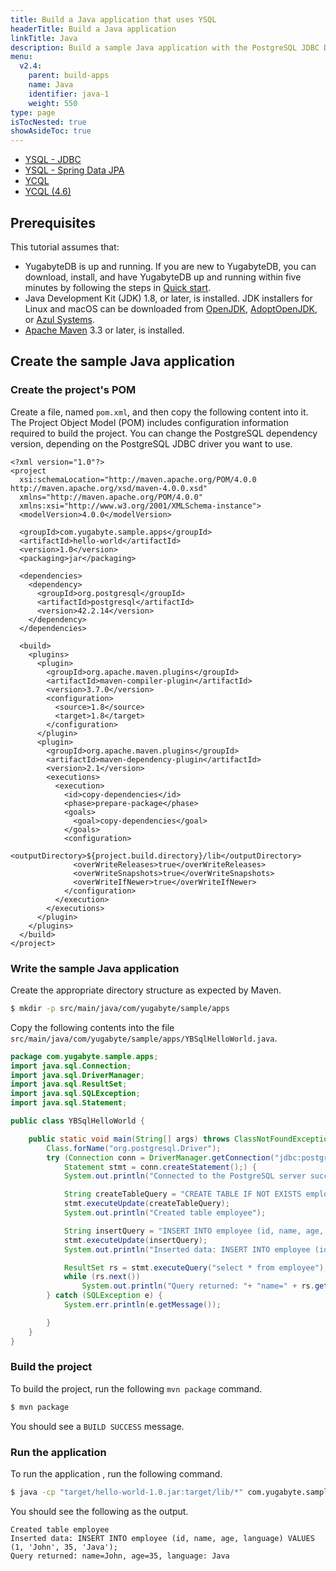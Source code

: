 ```yaml
---
title: Build a Java application that uses YSQL
headerTitle: Build a Java application
linkTitle: Java
description: Build a sample Java application with the PostgreSQL JDBC Driver and use the YSQL API to connect to and interact with YugabyteDB.
menu:
  v2.4:
    parent: build-apps
    name: Java
    identifier: java-1
    weight: 550
type: page
isTocNested: true
showAsideToc: true
---
```


<ul class="nav nav-tabs-alt nav-tabs-yb">
  <li >
    <a href="/preview/quick-start/build-apps/java/ysql-jdbc" class="nav-link active">
      <i class="icon-postgres" aria-hidden="true"></i>
      YSQL - JDBC
    </a>
  </li>
  <li >
    <a href="/preview/quick-start/build-apps/java/ysql-spring-data" class="nav-link">
      <i class="icon-postgres" aria-hidden="true"></i>
      YSQL - Spring Data JPA
    </a>
  </li>
  <li>
    <a href="/preview/quick-start/build-apps/java/ycql" class="nav-link">
      <i class="icon-cassandra" aria-hidden="true"></i>
      YCQL
    </a>
  </li>
  <li>
    <a href="/preview/quick-start/build-apps/java/ycql-4.6" class="nav-link">
      <i class="icon-cassandra" aria-hidden="true"></i>
      YCQL (4.6)
    </a>
  </li>
</ul>

## Prerequisites

This tutorial assumes that:

- YugabyteDB is up and running. If you are new to YugabyteDB, you can download, install, and have YugabyteDB up and running within five minutes by following the steps in [Quick start](../../../../quick-start/).
- Java Development Kit (JDK) 1.8, or later, is installed. JDK installers for Linux and macOS can be downloaded from [OpenJDK](http://jdk.java.net/), [AdoptOpenJDK](https://adoptopenjdk.net/), or [Azul Systems](https://www.azul.com/downloads/zulu-community/).
- [Apache Maven](https://maven.apache.org/index.html) 3.3 or later, is installed.

## Create the sample Java application

### Create the project's POM

Create a file, named `pom.xml`, and then copy the following content into it. The Project Object Model (POM) includes configuration information required to build the project. You can change the PostgreSQL dependency version, depending on the PostgreSQL JDBC driver you want to use.

```mvn
<?xml version="1.0"?>
<project
  xsi:schemaLocation="http://maven.apache.org/POM/4.0.0 http://maven.apache.org/xsd/maven-4.0.0.xsd"
  xmlns="http://maven.apache.org/POM/4.0.0"
  xmlns:xsi="http://www.w3.org/2001/XMLSchema-instance">
  <modelVersion>4.0.0</modelVersion>

  <groupId>com.yugabyte.sample.apps</groupId>
  <artifactId>hello-world</artifactId>
  <version>1.0</version>
  <packaging>jar</packaging>

  <dependencies>
    <dependency>
      <groupId>org.postgresql</groupId>
      <artifactId>postgresql</artifactId>
      <version>42.2.14</version>
    </dependency>
  </dependencies>

  <build>
    <plugins>
      <plugin>
        <groupId>org.apache.maven.plugins</groupId>
        <artifactId>maven-compiler-plugin</artifactId>
        <version>3.7.0</version>
        <configuration>
          <source>1.8</source>
          <target>1.8</target>
        </configuration>
      </plugin>
      <plugin>
        <groupId>org.apache.maven.plugins</groupId>
        <artifactId>maven-dependency-plugin</artifactId>
        <version>2.1</version>
        <executions>
          <execution>
            <id>copy-dependencies</id>
            <phase>prepare-package</phase>
            <goals>
              <goal>copy-dependencies</goal>
            </goals>
            <configuration>
              <outputDirectory>${project.build.directory}/lib</outputDirectory>
              <overWriteReleases>true</overWriteReleases>
              <overWriteSnapshots>true</overWriteSnapshots>
              <overWriteIfNewer>true</overWriteIfNewer>
            </configuration>
          </execution>
        </executions>
      </plugin>
    </plugins>
  </build>
</project>
```

### Write the sample Java application

Create the appropriate directory structure as expected by Maven.

```sh
$ mkdir -p src/main/java/com/yugabyte/sample/apps
```

Copy the following contents into the file `src/main/java/com/yugabyte/sample/apps/YBSqlHelloWorld.java`.

```java
package com.yugabyte.sample.apps;
import java.sql.Connection;
import java.sql.DriverManager;
import java.sql.ResultSet;
import java.sql.SQLException;
import java.sql.Statement;

public class YBSqlHelloWorld {

    public static void main(String[] args) throws ClassNotFoundException, SQLException {
        Class.forName("org.postgresql.Driver");
        try (Connection conn = DriverManager.getConnection("jdbc:postgresql://localhost:5433/yugabyte", "yugabyte", "yugabyte");
            Statement stmt = conn.createStatement();) {
            System.out.println("Connected to the PostgreSQL server successfully.");

            String createTableQuery = "CREATE TABLE IF NOT EXISTS employee(id int primary key, name varchar, age int, language text) ";
            stmt.executeUpdate(createTableQuery);
            System.out.println("Created table employee");

            String insertQuery = "INSERT INTO employee (id, name, age, language) VALUES (1, 'John', 35, 'Java');";
            stmt.executeUpdate(insertQuery);
            System.out.println("Inserted data: INSERT INTO employee (id, name, age, language) VALUES (1, 'John', 35, 'Java');");

            ResultSet rs = stmt.executeQuery("select * from employee");
            while (rs.next())
                System.out.println("Query returned: "+ "name=" + rs.getString(2) + ", age=" + rs.getString(3) + ", language=" + rs.getString(4));
        } catch (SQLException e) {
            System.err.println(e.getMessage());

        }
    }
}

```

### Build the project

To build the project, run the following `mvn package` command.

```sh
$ mvn package
```

You should see a `BUILD SUCCESS` message.

### Run the application

To run the application , run the following command.

```sh
$ java -cp "target/hello-world-1.0.jar:target/lib/*" com.yugabyte.sample.apps.YBSqlHelloWorld
```

You should see the following as the output.

```
Created table employee
Inserted data: INSERT INTO employee (id, name, age, language) VALUES (1, 'John', 35, 'Java');
Query returned: name=John, age=35, language: Java
```
